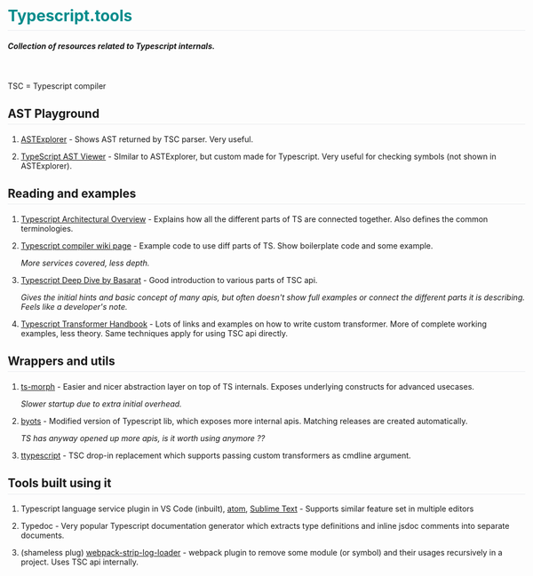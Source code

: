 # Typescript.tools

##### Collection of resources related to Typescript internals.

<br/>

TSC = Typescript compiler

## AST Playground

1. [ASTExplorer](https://astexplorer.net/#/gist/84d8957b9cf1e9e9f0cdda496755c52e/latest) - Shows AST returned by TSC parser. Very useful.

2. [TypeScript AST Viewer](https://ts-ast-viewer.com) - SImilar to ASTExplorer, but custom made for Typescript. Very useful for checking symbols (not shown in ASTExplorer).

## Reading and examples

1. [Typescript Architectural Overview](https://github.com/microsoft/TypeScript/wiki/Architectural-Overview) - Explains how all the different parts of TS are connected together. Also defines the common terminologies.

2. [Typescript compiler wiki page](https://github.com/microsoft/TypeScript/wiki/Using-the-Compiler-API) - Example code to use diff parts of TS. Show boilerplate code and some example.

   _More services covered, less depth._

3. [Typescript Deep Dive by Basarat](https://basarat.gitbook.io/typescript/overview) - Good introduction to various parts of TSC api.

   _Gives the initial hints and basic concept of many apis, but often doesn't show full examples or connect the different parts it is describing. Feels like a developer's note._

4. [Typescript Transformer Handbook](https://github.com/madou/typescript-transformer-handbook) - Lots of links and examples on how to write custom transformer. More of complete working examples, less theory. Same techniques apply for using TSC api directly.

## Wrappers and utils

1. [ts-morph](https://github.com/dsherret/ts-morph) - Easier and nicer abstraction layer on top of TS internals. Exposes underlying constructs for advanced usecases.

   _Slower startup due to extra initial overhead._

2. [byots](https://github.com/basarat/byots) - Modified version of Typescript lib, which exposes more internal apis. Matching releases are created automatically.

   _TS has anyway opened up more apis, is it worth using anymore ??_

3. [ttypescript](https://github.com/cevek/ttypescript) - TSC drop-in replacement which supports passing custom transformers as cmdline argument.

## Tools built using it

1. Typescript language service plugin in VS Code (inbuilt), [atom](https://github.com/TypeStrong/atom-typescript), [Sublime Text](https://github.com/Microsoft/TypeScript-Sublime-Plugin) - Supports similar feature set in multiple editors

2. Typedoc - Very popular Typescript documentation generator which extracts type definitions and inline jsdoc comments into separate documents.

3. (shameless plug) [webpack-strip-log-loader](https://github.com/bendtherules/webpack-strip-log-loader) - webpack plugin to remove some module (or symbol) and their usages recursively in a project. Uses TSC api internally.

<title>Collection of resources related to Typescript internals</title>
<meta name="viewport" content="width=device-width, initial-scale=1.0" />
<link rel="stylesheet" href="https://stackpath.bootstrapcdn.com/bootstrap/4.4.1/css/bootstrap.min.css" integrity="sha384-Vkoo8x4CGsO3+Hhxv8T/Q5PaXtkKtu6ug5TOeNV6gBiFeWPGFN9MuhOf23Q9Ifjh" crossorigin="anonymous">
<style type="text/css" media="screen">
  body {
      padding: 1em;
      max-width: 960px;
      margin: auto;
  }
  body>h1 {
      color: darkcyan;
      margin-bottom: 0.5em;
  }
  h1, h2 {
  padding-bottom: .3em;
  border-bottom: 1px solid #eaecef;
  }
</style>
